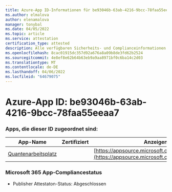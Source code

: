 ```yaml
---
title: Azure-App ID-Informationen für be93046b-63ab-4216-9bcc-78faa55eeaa7
ms.author: elmalova
author: elenamalova
manager: tonybal
ms.date: 04/05/2022
ms.topic: article
ms.service: attestation
certification_type: attested
description: Alle verfügbaren Sicherheits- und Complianceinformationen für be93046b-63ab-4216-9bcc-78faa55eeaa7.
ms.openlocfilehash: 8cac01915dc357d92a676a8a09b8de3fd62b2524
ms.sourcegitcommit: 4e8ef8e62b64b63eb9a9aa8971bf0c6ba14c2d03
ms.translationtype: MT
ms.contentlocale: de-DE
ms.lasthandoff: 04/06/2022
ms.locfileid: "64679075"
---
```

# <a name="azure-app-id-be93046b-63ab-4216-9bcc-78faa55eeaa7"></a>Azure-App ID: be93046b-63ab-4216-9bcc-78faa55eeaa7


### <a name="apps-associated-with-this-id"></a>Apps, die dieser ID zugeordnet sind:
| **App-Name** | **Zertifiziert** | **Anzeigen in AppSource** |
|--------------|---------------|-----------------------|
| [Quantenarbeitsplatz](../forward/WA104381747.md) |  | [https://appsource.microsoft.com/product/office/WA104381747](https://appsource.microsoft.com/product/office/WA104381747) |

### <a name="microsoft-365-app-compliance-status"></a>Microsoft 365 App-Compliancestatus
- Publisher Attestaton-Status: Abgeschlossen
